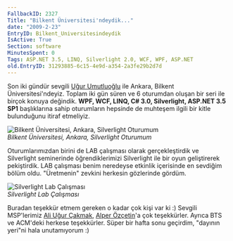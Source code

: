```yaml
---
FallbackID: 2327
Title: "Bilkent Üniversitesi'ndeydik..."
date: "2009-2-23"
EntryID: Bilkent_Universitesindeydik
IsActive: True
Section: software
MinutesSpent: 0
Tags: ASP.NET 3.5, LINQ, Silverlight 2.0, WCF, WPF, ASP.NET
old.EntryID: 31293885-6c15-4e9d-a354-2a3fe29b2d7d
---
```

Son iki gündür sevgili [Uğur Umutluoğlu](http://www.umutluoglu.com/) ile
Ankara, Bilkent Üniversitesi'ndeyiz. Toplam iki gün süren ve 6 oturumdan
oluşan bir seri ile birçok konuya değindik. **WPF, WCF, LINQ, C\# 3.0,
Silverlight, ASP.NET 3.5 SP1** başlıklarına sahip oturumların hepsinde
de muhteşem ilgili bir kitle bulunduğunu itiraf etmeliyiz.

![Bilkent Üniversitesi, Ankara, Silverlight
Oturumum](media/Bilkent_Universitesindeydik/22022009_1.jpg)\
*Bilkent Üniversitesi, Ankara, Silverlight Oturumum*

Oturumlarımızdan birini de LAB çalışması olarak gerçekleştirdik ve
Silverlight seminerinde öğrendiklerimizi Silverlight ile bir oyun
geliştirerek pekiştirdik. LAB çalışması benim neredeyse etkinlik
içerisinde en sevdiğim bölüm oldu. "Üretmenin" zevkini herkesin
gözlerinde gördüm.

![Silverlight Lab
Çalışması](media/Bilkent_Universitesindeydik/22022009_2.jpg)\
*Silverlight Lab Çalışması*

Buradan teşekkür etmem gereken o kadar çok kişi var ki :) Sevgili
MSP'lerimiz [Ali Uğur Çakmak](http://www.ugurcakmak.com/), [Alper
Özçetin](http://www.alperozcetin.com/)'a çok teşekkürler. Ayrıca BTS ve
ACM'deki herkese teşekkürler. Süper bir hafta sonu geçirdim, "dayının
yeri"ni hala unutamıyorum :)


